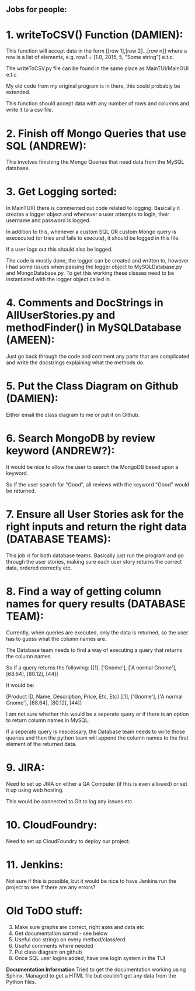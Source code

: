 ## Jobs for people:

# 1. writeToCSV() Function (DAMIEN):

This function will accept data in the form [[row 1],[row 2]...[row n]] where a row is a list of elements, e.g. row1 = [1.0, 2015, 5, "Some string"] e.t.c.

The writeToCSV.py file can be found in the same place as MainTUI/MainGUI e.t.c

My old code from my original program is in there, this could probably be extended.

This function should accept data with any number of rows and columns and write it to a csv file.

# 2. Finish off Mongo Queries that use SQL (ANDREW):

This involves finishing the Mongo Queries that need data from the MySQL database.

# 3. Get Logging sorted:

In MainTUI() there is commented out code related to logging. Basically it creates a logger object and whenever a user attempts to login, their username and password is logged.

In addition to this, whenever a custom SQL OR custom Mongo query is exececuted (or tries and fails to execute), it should be logged in this file.

If a user logs out this should also be logged.

The code is mostly done, the logger can be created and written to, however I had some issues when passing the logger object to MySQLDatabase.py and MongoDatabase.py. To get this working these classes need to be instantiated with the logger object called in.

# 4. Comments and DocStrings in AllUserStories.py and methodFinder() in MySQLDatabase (AMEEN):

Just go back through the code and comment any parts that are complicated and write the docstrings explaining what the methods do.

# 5. Put the Class Diagram on Github (DAMIEN):

Either email the class diagram to me or put it on Github.

# 6. Search MongoDB by review keyword (ANDREW?):

It would be nice to allow the user to search the MongoDB based upon a keyword.

So if the user search for "Good", all reviews with the keyword "Good" would be returned.

# 7. Ensure all User Stories ask for the right inputs and return the right data (DATABASE TEAMS):

This job is for both database teams. Basically just run the program and go through the user stories, making sure each user story returns the correct data, ordered correctly etc.

# 8. Find a way of getting column names for query results (DATABASE TEAM):

Currently, when queries are executed, only the data is returned, so the user has to guess what the column names are.

The Database team needs to find a way of executing a query that returns the column names.

So if a query returns the following: [[1], ['Gnome'], ['A normal Gnome'], [68.64], [80.12], [44]]

It would be: 

[Product ID, Name, Description, Price, Etc, Etc]
[[1], ['Gnome'], ['A normal Gnome'], [68.64], [80.12], [44]]

I am not sure whether this would be a seperate query or if there is an option to return column names in MySQL.

If a seperate query is nescessary, the Database team needs to write those queries and then the python team will append the column names to the first element of the returned data.

# 9. JIRA:

Need to set up JIRA on either a QA Computer (if this is even allowed) or set it up using web hosting.

This would be connected to Git to log any issues etc.

# 10. CloudFoundry:

Need to set up CloudFoundry to deploy our project.

# 11. Jenkins:

Not sure if this is possible, but it would be nice to have Jenkins run the project to see if there are any errors?

# Old ToDO stuff:

3. Make sure graphs are correct, right axes and data etc
5. Get documentation sorted - see below
6. Useful doc strings on every method/class/erd
7. Useful comments where needed
8. Put class diagram on github
9. Once SQL user logins added, have one login system in the TUI

**Documentation Information**
Tried to get the documentation working using Sphinx. Managed to get a HTML file but couldn't get any data from the Python files.



